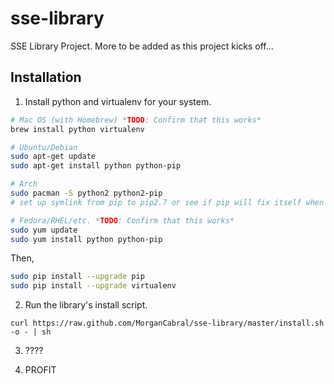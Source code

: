 # sse-library

SSE Library Project. More to be added as this project kicks off...

## Installation

1) Install python and virtualenv for your system.

```bash
# Mac OS (with Homebrew) *TODO: Confirm that this works*
brew install python virtualenv

# Ubuntu/Debian
sudo apt-get update
sudo apt-get install python python-pip

# Arch
sudo pacman -S python2 python2-pip
# set up symlink from pip to pip2.7 or see if pip will fix itself when upgraded.

# Fedora/RHEL/etc. *TODO: Confirm that this works*
sudo yum update
sudo yum install python python-pip
```

Then,

```bash
sudo pip install --upgrade pip
sudo pip install --upgrade virtualenv
```


2) Run the library's install script.

`curl https://raw.github.com/MorganCabral/sse-library/master/install.sh -o - | sh`

3) ????

4) PROFIT
